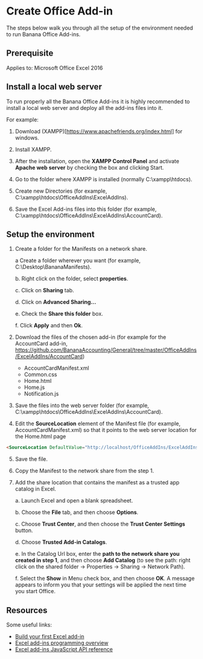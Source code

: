 # Create Office Add-in
The steps below walk you through all the setup of the environment needed to run Banana Office Add-ins.

## Prerequisite
Applies to: Microsoft Office Excel 2016


## Install a local web server
To run properly all the Banana Office Add-ins it is highly recommended to install a local web server and deploy all the add-ins files into it.

For example:

1.	Download (XAMPP)[https://www.apachefriends.org/index.html] for windows.

2.	Install XAMPP.

3.	After the installation, open the **XAMPP Control Panel** and activate **Apache web server** by checking the box and clicking Start.

4.	Go to the folder where XAMPP is installed (normally C:\xampp\htdocs).

5.	Create new Directories (for example, C:\xampp\htdocs\OfficeAddIns\ExcelAddIns).

6.	Save the Excel Add-ins files into this folder (for example, C:\xampp\htdocs\OfficeAddIns\ExcelAddIns\AccountCard).


## Setup the environment
1.	Create a folder for the Manifests on a network share.

	a	Create a folder wherever you want (for example, C:\Desktop\BananaManifests).
	
    b.	Right click on the folder, select **properties**.
    
	c.	Click on **Sharing** tab.
    
	d.	Click on **Advanced Sharing...**
    
	e.	Check the **Share this folder** box.
    
	f.	Click **Apply** and then **Ok**.
    
2.	Download the files of the chosen add-in (for example for the AccountCard add-in, https://github.com/BananaAccounting/General/tree/master/OfficeAddIns/ExcelAddIns/AccountCard)
	
	* AccountCardManifest.xml
	* Common.css
	* Home.html
	* Home.js
	* Notification.js


3.	Save the files into the web server folder (for example, C:\xampp\htdocs\OfficeAddIns\ExcelAddIns\AccountCard).
4.	Edit the **SourceLocation** element of the Manifest file (for example, AccountCardManifest.xml) so that it points to the web server location for the Home.html page

```html
<SourceLocation DefaultValue="http://localhost/OfficeAddIns/ExcelAddIns/AccountCard/Home.html"/>
```

5.	Save the file.
6.	Copy the Manifest to the network share from the step 1.
7.	Add the share location that contains the manifest as a trusted app catalog in Excel.

	a. Launch Excel and open a blank spreadsheet.
    
    b. Choose the **File** tab, and then choose **Options**.

    c. Choose **Trust Center**, and then choose the **Trust Center Settings** button.

    d. Choose **Trusted Add-in Catalogs**.

    e. In the Catalog Url box, enter the **path to the network share you created in step 1**, and then choose **Add Catalog** (to see the path: right click on the shared folder -> Properties -> Sharing -> Network Path).

    f. Select the **Show** in Menu check box, and then choose **OK**. A message appears to inform you that your settings will be applied the next time you start Office.

## Resources
Some useful links:
* [Build your first Excel add-in](https://msdn.microsoft.com/en-us/library/office/mt616491.aspx)
* [Excel add-ins programming overview](https://msdn.microsoft.com/en-us/library/office/mt616487.aspx)
* [Excel add-ins JavaScript API reference](https://msdn.microsoft.com/en-us/library/office/mt616490.aspx)


